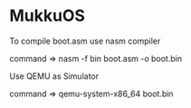 # MukkuOS

To compile boot.asm use nasm compiler

command =>
nasm -f bin boot.asm -o boot.bin

Use QEMU as Simulator

command =>
qemu-system-x86_64 boot.bin